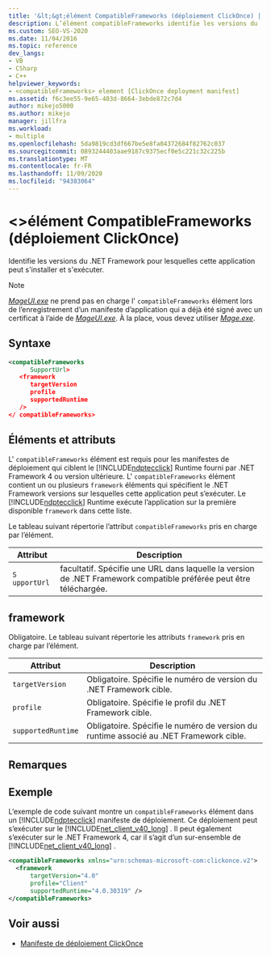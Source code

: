 ```yaml
---
title: '&lt;&gt;élément CompatibleFrameworks (déploiement ClickOnce) | Microsoft Docs'
description: L’élément compatibleFrameworks identifie les versions du .NET Framework sur lesquelles cette application peut être installée et exécutée.
ms.custom: SEO-VS-2020
ms.date: 11/04/2016
ms.topic: reference
dev_langs:
- VB
- CSharp
- C++
helpviewer_keywords:
- <compatibleFrameworks> element [ClickOnce deployment manifest]
ms.assetid: f6c3ee55-9e65-403d-8664-3ebde872c7d4
author: mikejo5000
ms.author: mikejo
manager: jillfra
ms.workload:
- multiple
ms.openlocfilehash: 5da9819cd3df667be5e8fa04372684f82762c037
ms.sourcegitcommit: 0893244403aae9187c9375ecf0e5c221c32c225b
ms.translationtype: MT
ms.contentlocale: fr-FR
ms.lasthandoff: 11/09/2020
ms.locfileid: "94383064"
---
```

# <a name="ltcompatibleframeworksgt-element-clickonce-deployment"></a>&lt;&gt;élément CompatibleFrameworks (déploiement ClickOnce)
Identifie les versions du .NET Framework pour lesquelles cette application peut s'installer et s'exécuter.

> [!NOTE]
> [*MageUI.exe*](/dotnet/framework/tools/mageui-exe-manifest-generation-and-editing-tool-graphical-client) ne prend pas en charge l' `compatibleFrameworks` élément lors de l’enregistrement d’un manifeste d’application qui a déjà été signé avec un certificat à l’aide de [*MageUI.exe*](/dotnet/framework/tools/mageui-exe-manifest-generation-and-editing-tool-graphical-client). À la place, vous devez utiliser [*Mage.exe*](/dotnet/framework/tools/mage-exe-manifest-generation-and-editing-tool).

## <a name="syntax"></a>Syntaxe

```xml
<compatibleFrameworks
      SupportUrl> 
   <framework
      targetVersion
      profile
      supportedRuntime
   /> 
</ compatibleFrameworks>
```

## <a name="elements-and-attributes"></a>Éléments et attributs
 L' `compatibleFrameworks` élément est requis pour les manifestes de déploiement qui ciblent le [!INCLUDE[ndptecclick](../deployment/includes/ndptecclick_md.md)] Runtime fourni par .NET Framework 4 ou version ultérieure. L' `compatibleFrameworks` élément contient un ou plusieurs `framework` éléments qui spécifient le .NET Framework versions sur lesquelles cette application peut s’exécuter. Le [!INCLUDE[ndptecclick](../deployment/includes/ndptecclick_md.md)] Runtime exécute l’application sur la première disponible `framework` dans cette liste.

 Le tableau suivant répertorie l’attribut `compatibleFrameworks` pris en charge par l’élément.

|Attribut|Description|
|---------------|-----------------|
|`S` `upportUrl`|facultatif. Spécifie une URL dans laquelle la version de .NET Framework compatible préférée peut être téléchargée.|

## <a name="framework"></a>framework
 Obligatoire. Le tableau suivant répertorie les attributs `framework` pris en charge par l’élément.

|Attribut|Description|
|---------------|-----------------|
|`targetVersion`|Obligatoire. Spécifie le numéro de version du .NET Framework cible.|
|`profile`|Obligatoire. Spécifie le profil du .NET Framework cible.|
|`supportedRuntime`|Obligatoire. Spécifie le numéro de version du runtime associé au .NET Framework cible.|

## <a name="remarks"></a>Remarques

## <a name="example"></a>Exemple
 L’exemple de code suivant montre un `compatibleFrameworks` élément dans un [!INCLUDE[ndptecclick](../deployment/includes/ndptecclick_md.md)] manifeste de déploiement. Ce déploiement peut s’exécuter sur le [!INCLUDE[net_client_v40_long](../deployment/includes/net_client_v40_long_md.md)] . Il peut également s’exécuter sur le .NET Framework 4, car il s’agit d’un sur-ensemble de [!INCLUDE[net_client_v40_long](../deployment/includes/net_client_v40_long_md.md)] .

```xml
<compatibleFrameworks xmlns="urn:schemas-microsoft-com:clickonce.v2">
  <framework
      targetVersion="4.0"
      profile="Client"
      supportedRuntime="4.0.30319" />
</compatibleFrameworks>
```

## <a name="see-also"></a>Voir aussi
- [Manifeste de déploiement ClickOnce](../deployment/clickonce-deployment-manifest.md)